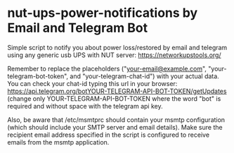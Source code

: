 # nut-ups-power-notifications by Email and Telegram Bot
Simple script to notify you about power loss/restored by email and telegram using any generic usb UPS with NUT server: https://networkupstools.org/ 

Remember to replace the placeholders ("your-email@example.com", "your-telegram-bot-token", and "your-telegram-chat-id") with your actual data. You can check your chat-id typing this url in your browser: https://api.telegram.org/botYOUR-TELEGRAM-API-BOT-TOKEN/getUpdates (change only YOUR-TELEGRAM-API-BOT-TOKEN where the word "bot" is required and without space with the telegram api key.

Also, be aware that /etc/msmtprc should contain your msmtp configuration (which should include your SMTP server and email details). Make sure the recipient email address specified in the script is configured to receive emails from the msmtp application.

